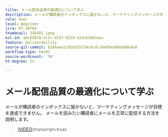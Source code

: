 ```yaml
---
title: メール配信品質の最適化について学ぶ
description: メールが購読者のインボックスに届かないと、マーケティングメッセージが目標を達成できません。 メールを読みたい購読者にメールを正常に配信する方法を説明します。
role: User
level: Beginner
jira: KT-10764
thumbnail: 345481.jpeg
exl-id: abc6d870-6c2c-453f-9239-424cb2803aec
feature: Deliverability
source-git-commit: 63d4aea1c818d35724c0cdc14e69ea00eb06b4a0
workflow-type: tm+mt
source-wordcount: '74'
ht-degree: 2%

---
```


# メール配信品質の最適化について学ぶ

メールが購読者のインボックスに届かないと、マーケティングメッセージが目標を達成できません。 メールを読みたい購読者にメールを正常に配信する方法を説明します。

>[!VIDEO](https://video.tv.adobe.com/v/345481/?quality=12&learn=on){transcript=true}
